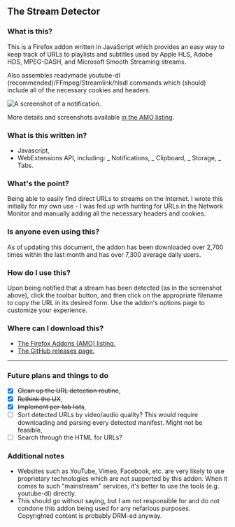 ## The Stream Detector

### What is this?

This is a Firefox addon written in JavaScript which provides an easy way to keep track of URLs to playlists and subtitles used by Apple HLS, Adobe HDS, MPEG-DASH, and Microsoft Smooth Streaming streams.

Also assembles readymade youtube-dl (recommended)/FFmpeg/Streamlink/hlsdl commands which (should) include all of the necessary cookies and headers.

![A screenshot of a notification.](https://addons.cdn.mozilla.net/user-media/previews/thumbs/204/204893.png?modified=1543520749)

More details and screenshots available [in the AMO listing](https://addons.mozilla.org/en-US/firefox/addon/hls-stream-detector/).

### What is this written in?

- Javascript,
- WebExtensions API, including:
  _ Notifications,
  _ Clipboard,
  _ Storage,
  _ Tabs.

### What's the point?

Being able to easily find direct URLs to streams on the Internet. I wrote this initially for my own use - I was fed up with hunting for URLs in the Network Monitor and manually adding all the necessary headers and cookies.

### Is anyone even using this?

As of updating this document, the addon has been downloaded over 2,700 times within the last month and has over 7,300 average daily users.

### How do I use this?

Upon being notified that a stream has been detected (as in the screenshot above), click the toolbar button, and then click on the appropriate filename to copy the URL in its desired form. Use the addon's options page to customize your experience.

### Where can I download this?

- [The Firefox Addons (AMO) listing.](https://addons.mozilla.org/en-US/firefox/addon/hls-stream-detector/)
- [The GitHub releases page.](https://github.com/rowrawer/stream-detector/releases)

---

### Future plans and things to do

- [x] ~~Clean up the URL detection routine~~,
- [x] ~~Rethink the UX~~,
- [x] ~~Implement per-tab lists~~,
- [ ] Sort detected URLs by video/audio quality? This would require downloading and parsing every detected manifest. Might not be feasible,
- [ ] Search through the HTML for URLs?

### Additional notes

- Websites such as YouTube, Vimeo, Facebook, etc. are very likely to use proprietary technologies which are not supported by this addon. When it comes to such "mainstream" services, it's better to use the tools (e.g. youtube-dl) directly.
- This should go without saying, but I am not responsible for and do not condone this addon being used for any nefarious purposes. Copyrighted content is probably DRM-ed anyway.
